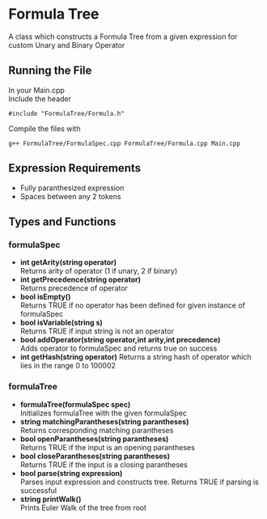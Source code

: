 # Formula Tree
A class which constructs a Formula Tree from a given expression for custom Unary and Binary Operator

## Running the File
In your Main.cpp<br>
Include the header<br>
```
#include "FormulaTree/Formula.h"
```
Compile the files with<br>
```
g++ FormulaTree/FormulaSpec.cpp FormulaTree/Formula.cpp Main.cpp
```

## Expression Requirements
* Fully paranthesized expression
* Spaces between any 2 tokens

## Types and Functions
### formulaSpec
* **int getArity(string operator)**  
Returns arity of operator (1 if unary, 2 if binary)  
* **int getPrecedence(string operator)**  
Returns precedence of operator  
* **bool isEmpty()**  
Returns TRUE if no operator has been defined for given instance of formulaSpec  
* **bool isVariable(string s)**  
Returns TRUE if input string is not an operator  
* **bool addOperator(string operator,int arity,int precedence)**  
Adds operator to formulaSpec and returns true on success  
* **int getHash(string operator)**
Returns a string hash of operator which lies in the range 0 to 100002

### formulaTree  
* **formulaTree(formulaSpec spec)**  
Initializes formulaTree with the given formulaSpec  
* **string matchingParantheses(string parantheses)**  
Returns corresponding matching parantheses  
* **bool openParantheses(string parantheses)**  
Returns TRUE if the input is an opening parantheses  
* **bool closeParantheses(string parantheses)**  
Returns TRUE if the input is a closing parantheses  
* **bool parse(string expression)**  
Parses input expression and constructs tree. Returns TRUE if parsing is successful  
* **string printWalk()**  
Prints Euler Walk of the tree from root  
